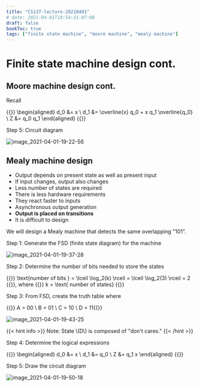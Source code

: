 ```yaml
---
title: "CS137-lecture-20210401"
# date: 2021-04-01T18:54:31-07:00
draft: false
bookToc: true
tags: ["finite state machine", "moore machine", "mealy machine"]
---
```


# Finite state machine design cont. 

## Moore machine design cont.

Recall

{{<k display>}}
\begin{aligned}
     d_0 &= x \\
     d_1 &= \overline{x} q_0 + x q_1 \overline{q_0} \\
     Z &= q_0 q_1
\end{aligned}
{{</k>}}

Step 5: Circuit diagram

![image_2021-04-01-19-22-56](/notes/image_2021-04-01-19-22-56.png)

## Mealy machine design

- Output depends on present state as well as present input
- If input changes, output also changes
- Less number of states are required
- There is less hardware requirements
- They react faster to inputs
- Asynchronous output generation
- **Output is placed on transitions**
- It is difficult to design

We will design a Mealy machine that detects the same overlapping "101".

Step 1: Generate the FSD (finite state diagram) for the machine

![image_2021-04-01-19-37-28](/notes/image_2021-04-01-19-37-28.png)

Step 2: Determine the number of bits needed to store the states

{{<k>}} \text{number of bits } = \lceil \log_2(k) \rceil = \lceil \log_2(3) \rceil = 2 {{</k>}}, where {{<k>}} k = \text{ number of states}  {{</k>}}

Step 3: From FSD, create the truth table where

{{<k>}} A = 00 \\
B = 01 \\
C = 10 \\
D = 11{{</k>}}

![image_2021-04-01-19-43-25](/notes/image_2021-04-01-19-43-25.png)

{{< hint info >}}
Note: State \\(D\\) is composed of "don't cares."
{{< /hint >}}

Step 4: Determine the logical expressions

{{<k display>}}
\begin{aligned}
    d_0 &= x \\
    d_1 &= q_0 \\
    Z &= q_1 x
\end{aligned}
{{</k>}}

Step 5: Draw the circuit diagram

![image_2021-04-01-19-50-18](/notes/image_2021-04-01-19-50-18.png)


